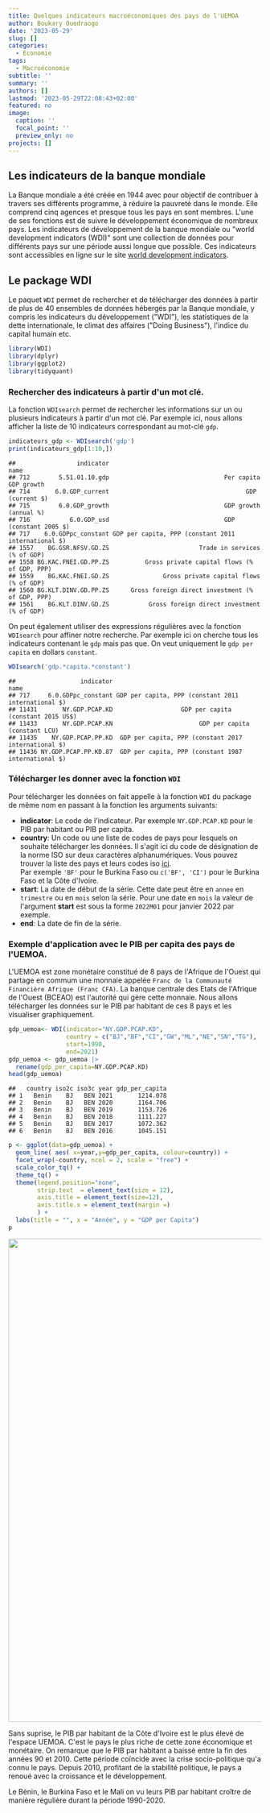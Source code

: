 ```yaml
---
title: Quelques indicateurs macroéconomiques des pays de l'UEMOA
author: Boukary Ouedraogo
date: '2023-05-29'
slug: []
categories:
  - Economie
tags:
  - Macroéconomie
subtitle: ''
summary: ''
authors: []
lastmod: '2023-05-29T22:08:43+02:00'
featured: no
image:
  caption: ''
  focal_point: ''
  preview_only: no
projects: []
---
```

<meta charset="utf-8">

## Les indicateurs de la banque mondiale
La Banque mondiale a été créée en 1944 avec pour objectif de contribuer à travers ses différents programme, à réduire la pauvreté dans le monde. Elle comprend cinq agences et presque tous les pays en sont membres. L'une de ses fonctions est de suivre le développement économique de nombreux pays. Les indicateurs de développement de la banque mondiale ou "world development indicators (WDI)" sont une collection de données pour différents pays sur une période aussi longue que possible. Ces indicateurs sont accessibles en ligne sur le site [world development indicators](https://databank.worldbank.org/source/world-development-indicators).


## Le package WDI

Le paquet `WDI` permet de rechercher et de télécharger des données à partir de plus de 40 ensembles de données hébergés par la Banque mondiale, y compris les indicateurs du développement ("WDI"), les statistiques de la dette internationale, le climat des affaires ("Doing Business"), l'indice du capital humain etc.


```r
library(WDI)
library(dplyr)
library(ggplot2)
library(tidyquant)
```


### Rechercher des indicateurs à partir d'un mot clé.
La fonction `WDIsearch` permet de rechercher les informations sur un ou plusieurs indicateurs à partir d'un mot clé. Par exemple ici, nous allons afficher la liste de 10 indicateurs correspondant au mot-clé `gdp`.  


```r
indicateurs_gdp <- WDIsearch('gdp')
print(indicateurs_gdp[1:10,])
```

```
##                 indicator                                                 name
## 712        5.51.01.10.gdp                                Per capita GDP growth
## 714       6.0.GDP_current                                      GDP (current $)
## 715        6.0.GDP_growth                                GDP growth (annual %)
## 716           6.0.GDP_usd                                GDP (constant 2005 $)
## 717    6.0.GDPpc_constant GDP per capita, PPP (constant 2011 international $) 
## 1557    BG.GSR.NFSV.GD.ZS                         Trade in services (% of GDP)
## 1558 BG.KAC.FNEI.GD.PP.ZS          Gross private capital flows (% of GDP, PPP)
## 1559    BG.KAC.FNEI.GD.ZS               Gross private capital flows (% of GDP)
## 1560 BG.KLT.DINV.GD.PP.ZS      Gross foreign direct investment (% of GDP, PPP)
## 1561    BG.KLT.DINV.GD.ZS           Gross foreign direct investment (% of GDP)
```
On peut également utiliser des expressions régulières avec la fonction `WDIsearch` pour affiner notre recherche.  Par exemple ici on cherche tous les indicateurs contenant le `gdp` mais pas que. On veut uniquement le `gdp per capita` en dollars `constant`.

```r
WDIsearch('gdp.*capita.*constant')
```

```
##                  indicator                                                 name
## 717     6.0.GDPpc_constant GDP per capita, PPP (constant 2011 international $) 
## 11431       NY.GDP.PCAP.KD                   GDP per capita (constant 2015 US$)
## 11433       NY.GDP.PCAP.KN                        GDP per capita (constant LCU)
## 11435    NY.GDP.PCAP.PP.KD  GDP per capita, PPP (constant 2017 international $)
## 11436 NY.GDP.PCAP.PP.KD.87  GDP per capita, PPP (constant 1987 international $)
```

### Télécharger les donner avec la fonction `WDI`
Pour télécharger les données on fait appelle à la fonction `WDI` du package de même nom en passant à la fonction les arguments suivants:

- **indicator**: Le code de l'indicateur. Par exemple `NY.GDP.PCAP.KD` pour le PIB par habitant ou PIB per capita.
- **country**: Un code ou une liste de codes de pays pour lesquels on souhaite télécharger les données. Il s'agit ici du code de désignation de la norme ISO sur deux caractères alphanumériques.  Vous pouvez trouver la liste des pays et leurs codes iso [ici](https://www.atlas-monde.net/codes-iso/).</br>
Par exemple `'BF'` pour le Burkina Faso ou `c('BF', 'CI')` pour le Burkina Faso et la Côte d'Ivoire.
- **start**: La date de début de la série. Cette date peut être en `annee` en `trimestre` ou en `mois` selon la série. Pour une date en `mois` la valeur de l'argument **start** est sous la forme `2022M01` pour janvier 2022 par exemple.
- **end**: La date de fin de la série.

### Exemple d'application avec le PIB per capita des pays de l'UEMOA.

L'UEMOA est zone monétaire constitué de 8 pays de l'Afrique de l'Ouest qui partage en commum une monnaie appelée `Franc de la Communauté Financière Afrique (Franc CFA)`. La banque centrale des Etats de l'Afrique de l'Ouest (BCEAO) est l'autorité qui gère cette monnaie. Nous allons télécharger les données sur le PIB par habitant de ces 8 pays et les visualiser graphiquement.


```r
gdp_uemoa<- WDI(indicator="NY.GDP.PCAP.KD", 
                country = c("BJ","BF","CI","GW","ML","NE","SN","TG"), 
                start=1990, 
                end=2021)
gdp_uemoa <- gdp_uemoa |>
  rename(gdp_per_capita=NY.GDP.PCAP.KD)
head(gdp_uemoa)
```

```
##   country iso2c iso3c year gdp_per_capita
## 1   Benin    BJ   BEN 2021       1214.078
## 2   Benin    BJ   BEN 2020       1164.706
## 3   Benin    BJ   BEN 2019       1153.726
## 4   Benin    BJ   BEN 2018       1111.227
## 5   Benin    BJ   BEN 2017       1072.362
## 6   Benin    BJ   BEN 2016       1045.151
```

```r
p <- ggplot(data=gdp_uemoa) + 
  geom_line( aes( x=year,y=gdp_per_capita, colour=country)) +
  facet_wrap(~country, ncol = 2, scale = "free") +
  scale_color_tq() +
  theme_tq() +
  theme(legend.position="none",
        strip.text  = element_text(size = 12),
        axis.title = element_text(size=12),
        axis.title.x = element_text(margin =)
        ) + 
  labs(title = "", x = "Année", y = "GDP per Capita") 
p
```

<img src="{{< blogdown/postref >}}index.fr_files/figure-html/unnamed-chunk-5-1.png" width="960" />

Sans suprise, le PIB par habitant de la Côte d'Ivoire est le plus élevé de l'espace UEMOA. C'est le pays le plus riche de cette zone économique et monétaire. On remarque que le PIB par habitant a baissé entre la fin des années 90 et 2010. Cette période coïncide avec la crise socio-politique qu'a connu le pays.
Depuis 2010, profitant de la stabilité politique, le pays a renoué avec la croissance et le développement. </br>

Le Bénin, le Burkina Faso et le Mali on vu leurs PIB par habitant croître de manière régulière durant la période 1990-2020.
